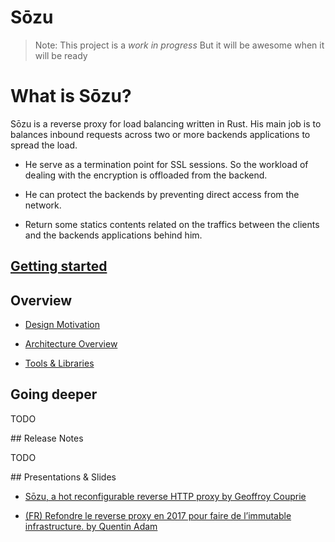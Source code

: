 # Sōzu

> Note: This project is a *work in progress*
> But it will be awesome when it will be ready

# What is Sōzu?

Sōzu is a reverse proxy for load balancing written in Rust. His main job is to balances inbound requests across two or more backends applications to spread the load.

* He serve as a termination point for SSL sessions. So the workload of dealing with the encryption is offloaded from the backend.

* He can protect the backends by preventing direct access from the network.

* Return some statics contents related on the traffics between the clients and the backends applications behind him.


## [Getting started][gs]

## Overview

* [Design Motivation](./overview/design_motivation.md)

* [Architecture Overview](./overview/architecture.md)

* [Tools & Libraries](./overview/tools_libraries.md)

## Going deeper

TODO

## Release Notes

TODO

## Presentations & Slides

* [Sōzu, a hot reconfigurable reverse HTTP proxy by Geoffroy Couprie](https://youtu.be/y4NdVW9sHtU)

* [(FR) Refondre le reverse proxy en 2017 pour faire de l’immutable infrastructure. by Quentin Adam](https://youtu.be/uv3BG1J8YKc)

[gs]: ./getting_started.md